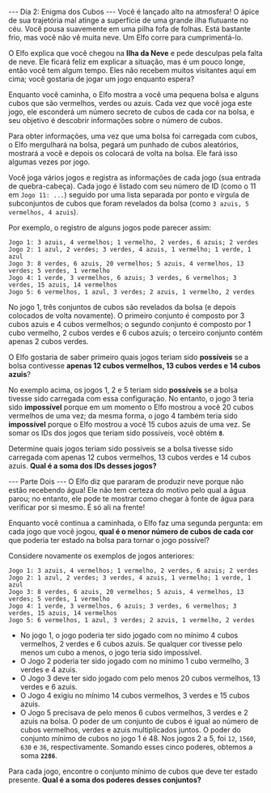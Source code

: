 --- Dia 2: Enigma dos Cubos ---
Você é lançado alto na atmosfera! O ápice de sua trajetória mal atinge a superfície de uma grande ilha flutuante no céu. Você pousa suavemente em uma pilha fofa de folhas. Está bastante frio, mas você não vê muita neve. Um Elfo corre para cumprimentá-lo.

O Elfo explica que você chegou na **Ilha da Neve** e pede desculpas pela falta de neve. Ele ficará feliz em explicar a situação, mas é um pouco longe, então você tem algum tempo. Eles não recebem muitos visitantes aqui em cima; você gostaria de jogar um jogo enquanto espera?

Enquanto você caminha, o Elfo mostra a você uma pequena bolsa e alguns cubos que são vermelhos, verdes ou azuis. Cada vez que você joga este jogo, ele esconderá um número secreto de cubos de cada cor na bolsa, e seu objetivo é descobrir informações sobre o número de cubos.

Para obter informações, uma vez que uma bolsa foi carregada com cubos, o Elfo mergulhará na bolsa, pegará um punhado de cubos aleatórios, mostrará a você e depois os colocará de volta na bolsa. Ele fará isso algumas vezes por jogo.

Você joga vários jogos e registra as informações de cada jogo (sua entrada de quebra-cabeça). Cada jogo é listado com seu número de ID (como o 11 em `Jogo 11: ...`) seguido por uma lista separada por ponto e vírgula de subconjuntos de cubos que foram revelados da bolsa (como `3 azuis, 5 vermelhos, 4 azuis`).

Por exemplo, o registro de alguns jogos pode parecer assim:

```
Jogo 1: 3 azuis, 4 vermelhos; 1 vermelho, 2 verdes, 6 azuis; 2 verdes
Jogo 2: 1 azul, 2 verdes; 3 verdes, 4 azuis, 1 vermelho; 1 verde, 1 azul
Jogo 3: 8 verdes, 6 azuis, 20 vermelhos; 5 azuis, 4 vermelhos, 13 verdes; 5 verdes, 1 vermelho
Jogo 4: 1 verde, 3 vermelhos, 6 azuis; 3 verdes, 6 vermelhos; 3 verdes, 15 azuis, 14 vermelhos
Jogo 5: 6 vermelhos, 1 azul, 3 verdes; 2 azuis, 1 vermelho, 2 verdes
```

No jogo 1, três conjuntos de cubos são revelados da bolsa (e depois colocados de volta novamente). O primeiro conjunto é composto por 3 cubos azuis e 4 cubos vermelhos; o segundo conjunto é composto por 1 cubo vermelho, 2 cubos verdes e 6 cubos azuis; o terceiro conjunto contém apenas 2 cubos verdes.

O Elfo gostaria de saber primeiro quais jogos teriam sido **possíveis** se a bolsa contivesse **apenas 12 cubos vermelhos, 13 cubos verdes e 14 cubos azuis**?

No exemplo acima, os jogos 1, 2 e 5 teriam sido **possíveis** se a bolsa tivesse sido carregada com essa configuração. No entanto, o jogo 3 teria sido **impossível** porque em um momento o Elfo mostrou a você 20 cubos vermelhos de uma vez; da mesma forma, o jogo 4 também teria sido **impossível** porque o Elfo mostrou a você 15 cubos azuis de uma vez. Se somar os IDs dos jogos que teriam sido possíveis, você obtém **`8`**.

Determine quais jogos teriam sido possíveis se a bolsa tivesse sido carregada com apenas 12 cubos vermelhos, 13 cubos verdes e 14 cubos azuis. **Qual é a soma dos IDs desses jogos?**

--- Parte Dois ---
O Elfo diz que pararam de produzir neve porque não estão recebendo água! Ele não tem certeza do motivo pelo qual a água parou; no entanto, ele pode te mostrar como chegar à fonte de água para verificar por si mesmo. É só ali na frente!

Enquanto você continua a caminhada, o Elfo faz uma segunda pergunta: em cada jogo que você jogou, **qual é o menor número de cubos de cada cor** que poderia ter estado na bolsa para tornar o jogo possível?

Considere novamente os exemplos de jogos anteriores:
```
Jogo 1: 3 azuis, 4 vermelhos; 1 vermelho, 2 verdes, 6 azuis; 2 verdes
Jogo 2: 1 azul, 2 verdes; 3 verdes, 4 azuis, 1 vermelho; 1 verde, 1 azul
Jogo 3: 8 verdes, 6 azuis, 20 vermelhos; 5 azuis, 4 vermelhos, 13 verdes; 5 verdes, 1 vermelho
Jogo 4: 1 verde, 3 vermelhos, 6 azuis; 3 verdes, 6 vermelhos; 3 verdes, 15 azuis, 14 vermelhos
Jogo 5: 6 vermelhos, 1 azul, 3 verdes; 2 azuis, 1 vermelho, 2 verdes
```
- No jogo 1, o jogo poderia ter sido jogado com no mínimo 4 cubos vermelhos, 2 verdes e 6 cubos azuis. Se qualquer cor tivesse pelo menos um cubo a menos, o jogo teria sido impossível.
- O Jogo 2 poderia ter sido jogado com no mínimo 1 cubo vermelho, 3 verdes e 4 azuis.
- O Jogo 3 deve ter sido jogado com pelo menos 20 cubos vermelhos, 13 verdes e 6 azuis.
- O Jogo 4 exigiu no mínimo 14 cubos vermelhos, 3 verdes e 15 cubos azuis.
- O Jogo 5 precisava de pelo menos 6 cubos vermelhos, 3 verdes e 2 azuis na bolsa.
O poder de um conjunto de cubos é igual ao número de cubos vermelhos, verdes e azuis multiplicados juntos. O poder do conjunto mínimo de cubos no jogo 1 é 48. Nos jogos 2 a 5, foi `12`, `1560`, `630` e `36`, respectivamente. Somando esses cinco poderes, obtemos a soma **`2286`**.

Para cada jogo, encontre o conjunto mínimo de cubos que deve ter estado presente. **Qual é a soma dos poderes desses conjuntos?**
